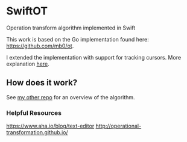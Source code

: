 # SwiftOT
Operation transform algorithm implemented in Swift

This work is based on the Go implementation found here: https://github.com/mb0/ot.

I extended the implementation with support for tracking cursors. More explanation [here](https://github.com/ZHRhodes/Whaler/blob/master/README.md#collaborative-note-editing).

## How does it work?

See [my other repo](https://github.com/ZHRhodes/Whaler-api/blob/master/README.md#ot) for an overview of the algorithm.

### Helpful Resources
https://www.aha.io/blog/text-editor
http://operational-transformation.github.io/
